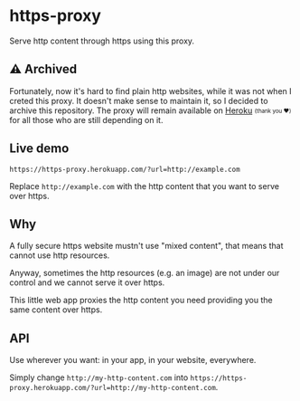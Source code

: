 # https-proxy
Serve http content through https using this proxy.

## ⚠️ Archived

Fortunately, now it's hard to find plain http websites, while it was not when I creted this proxy. It doesn't make sense to maintain it, so I decided to archive this repository. The proxy will remain available on [Heroku](https://https-proxy.herokuapp.com) <sub><sup>(thank you ♥️)</sup></sub> for all those who are still depending on it.

## Live demo
```
https://https-proxy.herokuapp.com/?url=http://example.com
```
Replace `http://example.com` with the http content that you want to serve over https.

## Why
A fully secure https website mustn't use "mixed content", that means that cannot use http resources.

Anyway, sometimes the http resources (e.g. an image) are not under our control and we cannot serve it over https.

This little web app proxies the http content you need providing you the same content over https.

## API
Use wherever you want: in your app, in your website, everywhere.

Simply change `http://my-http-content.com` into `https://https-proxy.herokuapp.com/?url=http://my-http-content.com`.
